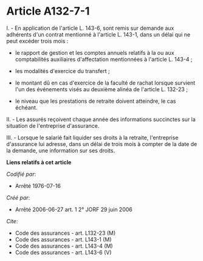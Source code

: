 # Article A132-7-1

I. - En application de l'article L. 143-6, sont remis sur demande aux adhérents d'un contrat mentionné à l'article L. 143-1,
dans un délai qui ne peut excéder trois mois :

- le rapport de gestion et les comptes annuels relatifs à la ou aux comptabilités auxiliaires d'affectation mentionnées à
l'article L. 143-4 ;

- les modalités d'exercice du transfert ;

- le montant dû en cas d'exercice de la faculté de rachat lorsque survient l'un des événements visés au deuxième alinéa de
l'article L. 132-23 ;

- le niveau que les prestations de retraite doivent atteindre, le cas échéant.

II. - Les assurés reçoivent chaque année des informations succinctes sur la situation de l'entreprise d'assurance.

III. - Lorsque le salarié fait liquider ses droits à la retraite, l'entreprise d'assurance lui adresse, dans un délai de
trois mois à compter de la date de la demande, une information sur ses droits.

**Liens relatifs à cet article**

_Codifié par_:

  - Arrêté 1976-07-16

_Créé par_:

  - Arrêté 2006-06-27 art. 1 2° JORF 29 juin 2006

_Cite_:

  - Code des assurances - art. L132-23 (M)
  - Code des assurances - art. L143-1 (M)
  - Code des assurances - art. L143-4 (M)
  - Code des assurances - art. L143-6 (V)
